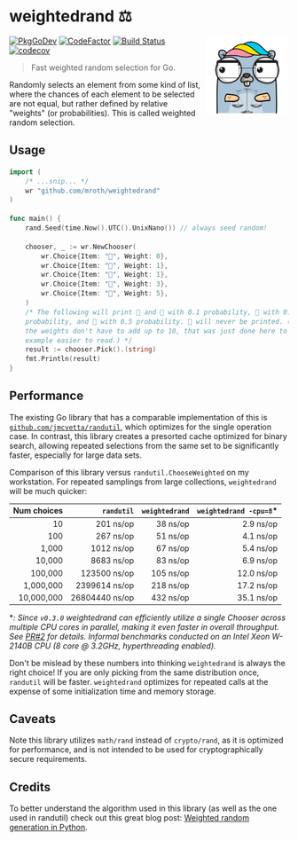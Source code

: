 # weightedrand :balance_scale:

<img src="docs/gopher_scales_300px.png" width="150" align="right"
    alt="cartoon gopher made via gopherize.me, original source artwork: ashley mcnamara">

[![PkgGoDev](https://pkg.go.dev/badge/github.com/mroth/weightedrand)](https://pkg.go.dev/github.com/mroth/weightedrand)
[![CodeFactor](https://www.codefactor.io/repository/github/mroth/weightedrand/badge)](https://www.codefactor.io/repository/github/mroth/weightedrand)
[![Build Status](https://github.com/mroth/weightedrand/workflows/test/badge.svg)](https://github.com/mroth/weightedrand/actions)
[![codecov](https://codecov.io/gh/mroth/weightedrand/branch/master/graph/badge.svg)](https://codecov.io/gh/mroth/weightedrand)

> Fast weighted random selection for Go.

Randomly selects an element from some kind of list, where the chances of each
element to be selected are not equal, but rather defined by relative "weights"
(or probabilities). This is called weighted random selection.

## Usage

```go
import (
    /* ...snip... */
    wr "github.com/mroth/weightedrand"
)

func main() {
    rand.Seed(time.Now().UTC().UnixNano()) // always seed random!

    chooser, _ := wr.NewChooser(
        wr.Choice{Item: "🍒", Weight: 0},
        wr.Choice{Item: "🍋", Weight: 1},
        wr.Choice{Item: "🍊", Weight: 1},
        wr.Choice{Item: "🍉", Weight: 3},
        wr.Choice{Item: "🥑", Weight: 5},
    )
    /* The following will print 🍋 and 🍊 with 0.1 probability, 🍉 with 0.3
    probability, and 🥑 with 0.5 probability. 🍒 will never be printed. (Note
    the weights don't have to add up to 10, that was just done here to make the
    example easier to read.) */
    result := chooser.Pick().(string)
    fmt.Println(result)
}
```

## Performance

The existing Go library that has a comparable implementation of this is
[`github.com/jmcvetta/randutil`][1], which optimizes for the single operation
case. In contrast, this library creates a presorted cache optimized for binary
search, allowing repeated selections from the same set to be significantly
faster, especially for large data sets.

[1]: https://github.com/jmcvetta/randutil

Comparison of this library versus `randutil.ChooseWeighted` on my workstation.
For repeated samplings from large collections, `weightedrand` will be much
quicker:

| Num choices |     `randutil` | `weightedrand` | `weightedrand -cpu=8`* |
| ----------: | -------------: | -------------: | ---------------------: |
|          10 |      201 ns/op |       38 ns/op |              2.9 ns/op |
|         100 |      267 ns/op |       51 ns/op |              4.1 ns/op |
|       1,000 |     1012 ns/op |       67 ns/op |              5.4 ns/op |
|      10,000 |     8683 ns/op |       83 ns/op |              6.9 ns/op |
|     100,000 |   123500 ns/op |      105 ns/op |             12.0 ns/op |
|   1,000,000 |  2399614 ns/op |      218 ns/op |             17.2 ns/op |
|  10,000,000 | 26804440 ns/op |      432 ns/op |             35.1 ns/op |

**: Since `v0.3.0` weightedrand can efficiently utilize a single Chooser across
multiple CPU cores in parallel, making it even faster in overall throughput. See
[PR#2](https://github.com/mroth/weightedrand/pull/2) for details. Informal
benchmarks conducted on an Intel Xeon W-2140B CPU (8 core @ 3.2GHz,
hyperthreading enabled).*

Don't be mislead by these numbers into thinking `weightedrand` is always the
right choice! If you are only picking from the same distribution once,
`randutil` will be faster. `weightedrand` optimizes for repeated calls at the
expense of some initialization time and memory storage.

## Caveats

Note this library utilizes `math/rand` instead of `crypto/rand`, as it is
optimized for performance, and is not intended to be used for cryptographically
secure requirements.

## Credits

To better understand the algorithm used in this library (as well as the one used
in randutil) check out this great blog post: [Weighted random generation in Python](https://eli.thegreenplace.net/2010/01/22/weighted-random-generation-in-python/).
